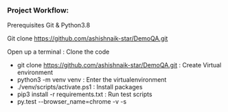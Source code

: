### Project Workflow:

Prerequisites
Git & Python3.8

Git clone
https://github.com/ashishnaik-star/DemoQA.git

Open up a terminal
: Clone the code
  - git clone https://github.com/ashishnaik-star/DemoQA.git
: Create Virtual environment
  - python3 -m venv venv
: Enter the virtualenvironment
 - ./venv/scripts/activate.ps1
: Install packages
 - pip3 install -r requirements.txt
: Run test scripts
 - py.test --browser_name=chrome -v -s


